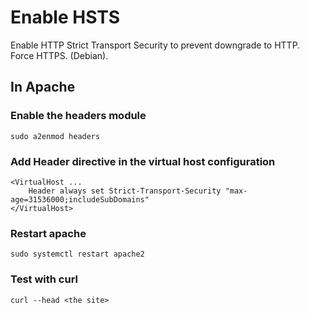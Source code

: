 # Enable HSTS
Enable HTTP Strict Transport Security to prevent downgrade to HTTP.  Force HTTPS.  (Debian).

## In Apache
### Enable the headers module

    sudo a2enmod headers
    
### Add Header directive in the virtual host configuration

    <VirtualHost ...
        Header always set Strict-Transport-Security "max-age=31536000;includeSubDomains"
    </VirtualHost>
    
### Restart apache

    sudo systemctl restart apache2
    
### Test with curl

    curl --head <the site>
    
